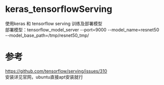 # keras_tensorflowServing
使用keras 和 tensorflow serving 训练及部署模型  
部署模型：tensorflow_model_server --port=9000 --model_name=resnet50 --model_base_path=/tmp/resnet50_tmp/    
# 参考
https://github.com/tensorflow/serving/issues/310  
安装详见官网，ubuntu直接apt安装就行

